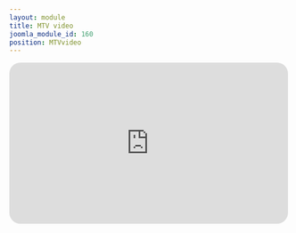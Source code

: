 ```yaml
---
layout: module
title: MTV video
joomla_module_id: 160
position: MTVvideo
---
```

<iframe src="http://player.vimeo.com/video/51613730" width="500" height="290" frameborder="0" webkitallowfullscreen="" mozallowfullscreen="" allowfullscreen="true" style="border-radius: 20px;"></iframe>
